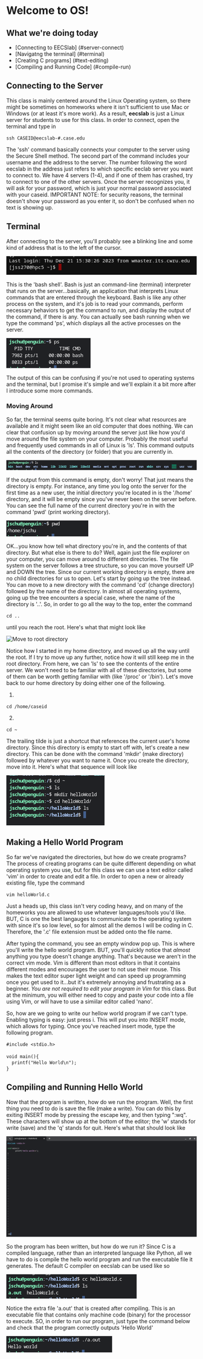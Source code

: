 # Welcome to OS!

## What we're doing today
+ [Connecting to EECSlab] (#server-connect)
+ [Navigatng the terminal] (#terminal)
+ [Creating C programs] (#text-editing)
+ [Compiling and Running Code] (#compile-run)

## Connecting to the Server <a name = "server-connect"></a>
This class is mainly centered around the Linux Operating system, so there might be sometimes on homeworks where it isn't sufficient to use Mac or Windows (or at least it's more work).
As a result, **eecslab** is just a Linux server for students to use for this class. In order to connect, open the terminal and type in 

```
ssh CASEID@eecslab-#.case.edu
```

The 'ssh' command basically connects your computer to the server using the Secure Shell method. The second part of the command includes your username and the address to the
server. The number following the word eecslab in the address just refers to which specific eeclab server you want to connect to. We have 4 servers (1-4), and if one of them has
crashed, try to connect to one of the other servers. Once the server recognizes you, it will ask for your password, which is just your normal password associated with your caseid.
IMPORTANT NOTE: for security reasons, the terminal doesn't show your password as you enter it, so don't be confused when no text is showing up.

## Terminal <a name = "terminal"></a>
After connecting to the server, you'll probably see a blinking line and some kind of address that is to the left of the cursor. 

![Terminal Screen](/images/terminal_init.png)

This is the 'bash shell'. Bash is just an command-line (terminal) interpreter that runs on the server...basically, an application that interprets Linux commands that are 
entered through the keyboard. Bash is like any other process on the system, and it's job is to read your commands, perform necessary behaviors to get the command to run, and display
the output of the command, if there is any. You can actually see bash running when we type the command 'ps', which displays all the active processes on the server.

![Active Processes](/images/ps.png)

The output of this can be confusing if you're not used to operating systems and the terminal, but I promise it's simple and we'll explain it a bit more after I introduce some more
commands.

### Moving Around
So far, the terminal seems quite boring. It's not clear what resources are available and it might seem like an old computer that does nothing. We can clear that confusion
up by moving around the server just like how you'd move around the file system on your computer. Probably the most useful and frequently used commands in all of Linux
is 'ls'. This command outputs all the contents of the directory (or folder) that you are currently in. 

![ls on Root Directory](/images/root_ls.png)

If the output from this command is empty, don't worry! That just means the directory is empty. For instance, any time you log onto the server for the first time as a new user, 
the initial directory you're located in is the '/home' directory, and it will be empty since you've never been on the server before. You can see the full name of the current
directory you're in with the command 'pwd' (print working directory). 

![Working Directory](/images/pwd.png)

OK...you know how tell what directory you're in, and the contents of that directory. But what else is there to do? Well, again just the file explorer on your computer,
you can move around to different directories. The file system on the server follows a tree structure, so you can move yourself UP and DOWN the tree. Since our current working
directory is empty, there are no child directories for us to open. Let's start by going up the tree instead. You can move to a new directory with the command 'cd' (change
directory) followed by the name of the directory. In almost all operating systems, going up the tree encounters a special case, where the name of the directory is '..'. So,
in order to go all the way to the top, enter the command 

```
cd ..
```

until you reach the root. Here's what that might look like

![Move to root directory](cd_toroot.png)

Notice how I started in my home directory, and moved up all the way until the root. If I try to move up any further, notice how it will still keep me in the root directory.
From here, we can 'ls' to see the contents of the entire server. We won't need to be familiar with all of these directories, but some of them can be worth getting familiar with
(like '/proc' or '/bin'). Let's move back to our home directory by doing either one of the following. 

1.
```
cd /home/caseid
```

2.
```
cd ~
```

The trailing tilde is just a shortcut that references the current user's home directory. Since this directory is empty to start off with, let's create a new directory. This
can be done with the command 'mkdir' (make directory) followed by whatever you want to name it. Once you create the directory, move into it. Here's what that sequence will look
like

![directory creation](/images/make_directory.png)

## Making a Hello World Program <a name = "text-editing"></a>
So far we've navigated the directories, but how do we create programs? The process of creating programs can be quite different depending on what operating system you use, but
for this class we can use a text editor called 'vim' in order to create and edit a file. In order to open a new or already existing file, type the command

```
vim helloWorld.c
```

Just a heads up, this class isn't very coding heavy, and on many of the homeworks you are allowed to use whatever languages/tools you'd like. BUT, C is one the best
langauges to communicate to the operating system with since it's so low level, so for almost all the demos I will be coding in C. Therefore, the '.c' file extension must
be added onto the file name.

After typing the command, you see an empty window pop up. This is where you'll write the hello world program. BUT, you'll quickly notice that *almost* anything you type doesn't
change anything. That's because we aren't in the correct vim mode. Vim is different than most editors in that it contains different modes and encourages the user to not use
their mouse. This makes the text editor super light weight and can speed up programming once you get used to it...but it's extremely annoying and frustrating as a beginner.
*You are not required to edit your program in Vim* for this class. But at the minimum, you will either need to copy and paste your code into a file using Vim, or will have to use
a simiilar editor called 'nano'. 

So, how are we going to write our hellow world program if we can't type. Enabling typing is easy: just press i. This will put you into INSERT mode, which allows for typing.
Once you've reached insert mode, type the following program.

```
#include <stdio.h>

void main(){
  printf("Hello World\n");
}
```

## Compiling and Running Hello World <a name = "compile-run"></a>
Now that the program is written, how do we run the program. Well, the first thing you need to do is save the file (make a write). You can do this by exiting INSERT mode by
pressing the escape key, and then typing ":wq". These characters will show up at the bottom of the editor; the 'w' stands for write (save) and the 'q' stands for quit.
Here's what that should look like

![Vim exit screen](/images/vim_exit.png)

So the program has been written, but how do we run it? Since C is a compiled language, rather than an interpreted language like Python, all we have to do is compile the
hello world program and run the executable file it generates. The default C compiler on eecslab can be used like so

![Hello world compile](/images/helloWorld_compile.png)

Notice the extra file 'a.out' that is created after compiling. This is an executable file that contains only machine code (binary) for the processor to execute. SO, in
order to run our program, just type the command below and check that the program correctly outputs 'Hello World'

![Hello world output](/images/helloWorld_run.png)




